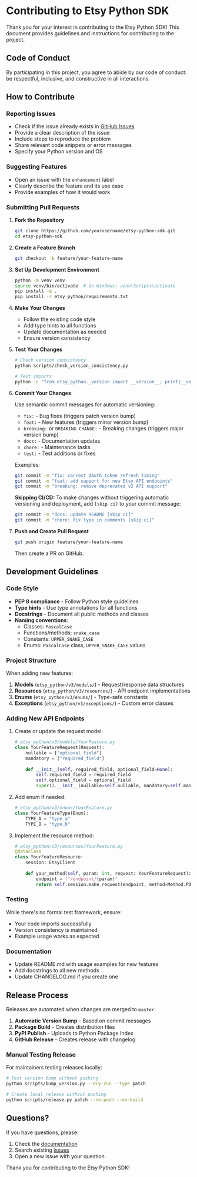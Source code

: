 # Contributing to Etsy Python SDK

Thank you for your interest in contributing to the Etsy Python SDK! This document provides guidelines and instructions for contributing to the project.

## Code of Conduct

By participating in this project, you agree to abide by our code of conduct: be respectful, inclusive, and constructive in all interactions.

## How to Contribute

### Reporting Issues

- Check if the issue already exists in [GitHub Issues](https://github.com/amitray007/etsy-python-sdk/issues)
- Provide a clear description of the issue
- Include steps to reproduce the problem
- Share relevant code snippets or error messages
- Specify your Python version and OS

### Suggesting Features

- Open an issue with the `enhancement` label
- Clearly describe the feature and its use case
- Provide examples of how it would work

### Submitting Pull Requests

1. **Fork the Repository**
   ```bash
   git clone https://github.com/yourusername/etsy-python-sdk.git
   cd etsy-python-sdk
   ```

2. **Create a Feature Branch**
   ```bash
   git checkout -b feature/your-feature-name
   ```

3. **Set Up Development Environment**
   ```bash
   python -m venv venv
   source venv/bin/activate  # On Windows: venv\Scripts\activate
   pip install -e .
   pip install -r etsy_python/requirements.txt
   ```

4. **Make Your Changes**
   - Follow the existing code style
   - Add type hints to all functions
   - Update documentation as needed
   - Ensure version consistency

5. **Test Your Changes**
   ```bash
   # Check version consistency
   python scripts/check_version_consistency.py
   
   # Test imports
   python -c "from etsy_python._version import __version__; print(__version__)"
   ```

6. **Commit Your Changes**
   
   Use semantic commit messages for automatic versioning:
   
   - `fix:` - Bug fixes (triggers patch version bump)
   - `feat:` - New features (triggers minor version bump)
   - `breaking:` or `BREAKING CHANGE:` - Breaking changes (triggers major version bump)
   - `docs:` - Documentation updates
   - `chore:` - Maintenance tasks
   - `test:` - Test additions or fixes
   
   Examples:
   ```bash
   git commit -m "fix: correct OAuth token refresh timing"
   git commit -m "feat: add support for new Etsy API endpoints"
   git commit -m "breaking: remove deprecated v2 API support"
   ```
   
   **Skipping CI/CD:** To make changes without triggering automatic versioning and deployment, add `[skip ci]` to your commit message:
   ```bash
   git commit -m "docs: update README [skip ci]"
   git commit -m "chore: fix typo in comments [skip ci]"
   ```

7. **Push and Create Pull Request**
   ```bash
   git push origin feature/your-feature-name
   ```
   Then create a PR on GitHub.

## Development Guidelines

### Code Style

- **PEP 8 compliance** - Follow Python style guidelines
- **Type hints** - Use type annotations for all functions
- **Docstrings** - Document all public methods and classes
- **Naming conventions**:
  - Classes: `PascalCase`
  - Functions/methods: `snake_case`
  - Constants: `UPPER_SNAKE_CASE`
  - Enums: `PascalCase` class, `UPPER_SNAKE_CASE` values

### Project Structure

When adding new features:

1. **Models** (`etsy_python/v3/models/`) - Request/response data structures
2. **Resources** (`etsy_python/v3/resources/`) - API endpoint implementations
3. **Enums** (`etsy_python/v3/enums/`) - Type-safe constants
4. **Exceptions** (`etsy_python/v3/exceptions/`) - Custom error classes

### Adding New API Endpoints

1. Create or update the request model:
   ```python
   # etsy_python/v3/models/YourFeature.py
   class YourFeatureRequest(Request):
       nullable = ["optional_field"]
       mandatory = ["required_field"]
       
       def __init__(self, required_field, optional_field=None):
           self.required_field = required_field
           self.optional_field = optional_field
           super().__init__(nullable=self.nullable, mandatory=self.mandatory)
   ```

2. Add enum if needed:
   ```python
   # etsy_python/v3/enums/YourFeature.py
   class YourFeatureType(Enum):
       TYPE_A = "type_a"
       TYPE_B = "type_b"
   ```

3. Implement the resource method:
   ```python
   # etsy_python/v3/resources/YourFeature.py
   @dataclass
   class YourFeatureResource:
       session: EtsyClient
       
       def your_method(self, param: int, request: YourFeatureRequest):
           endpoint = f"/endpoint/{param}"
           return self.session.make_request(endpoint, method=Method.POST, payload=request)
   ```

### Testing

While there's no formal test framework, ensure:
- Your code imports successfully
- Version consistency is maintained
- Example usage works as expected

### Documentation

- Update README.md with usage examples for new features
- Add docstrings to all new methods
- Update CHANGELOG.md if you create one

## Release Process

Releases are automated when changes are merged to `master`:

1. **Automatic Version Bump** - Based on commit messages
2. **Package Build** - Creates distribution files
3. **PyPI Publish** - Uploads to Python Package Index
4. **GitHub Release** - Creates release with changelog

### Manual Testing Release

For maintainers testing releases locally:

```bash
# Test version bump without pushing
python scripts/bump_version.py --dry-run --type patch

# Create local release without pushing
python scripts/release.py patch --no-push --no-build
```

## Questions?

If you have questions, please:
1. Check the [documentation](README.md)
2. Search existing [issues](https://github.com/amitray007/etsy-python-sdk/issues)
3. Open a new issue with your question

Thank you for contributing to the Etsy Python SDK!
